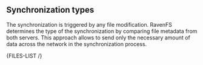 ## Synchronization types

The synchronization is triggered by any file modification. RavenFS determines the type of the synchronization by comparing file metadata from both servers. This approach allows to send only the necessary amount of data across the network in the synchronization process.

{FILES-LIST /}